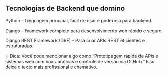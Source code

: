 ## Tecnologias de Backend que domino

Python – Linguagem principal, fácil de usar e poderosa para backend.

Django – Framework completo para desenvolvimento web rápido e seguro.

Django REST Framework (DRF) – Para criar APIs REST eficientes e estruturadas.

💡 Dica: Você pode mencionar algo como “Prototipagem rápida de APIs e sistemas web com boas práticas e controle de versão via GitHub.” Isso deixa o texto mais profissional e chamativo.
